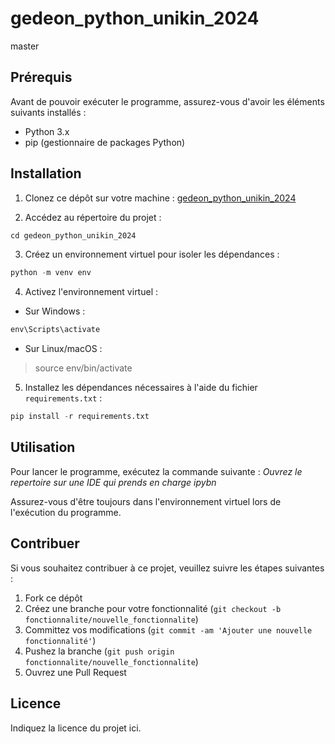 # gedeon_python_unikin_2024
master


## Prérequis

Avant de pouvoir exécuter le programme, assurez-vous d'avoir les éléments suivants installés :

- Python 3.x
- pip (gestionnaire de packages Python)

## Installation

1. Clonez ce dépôt sur votre machine :
[gedeon_python_unikin_2024](https://github.com/gedeon-muhenge/gedeon_python_unikin_2024.git)

2. Accédez au répertoire du projet :
```python
cd gedeon_python_unikin_2024
```

3. Créez un environnement virtuel pour isoler les dépendances :
```python
python -m venv env
```

4. Activez l'environnement virtuel :
- Sur Windows :
```python
env\Scripts\activate
```

- Sur Linux/macOS :
> source env/bin/activate

5. Installez les dépendances nécessaires à l'aide du fichier `requirements.txt` :
```python
pip install -r requirements.txt
```


## Utilisation
Pour lancer le programme, exécutez la commande suivante :
*Ouvrez le repertoire sur une IDE qui prends en charge ipybn*



Assurez-vous d'être toujours dans l'environnement virtuel lors de l'exécution du programme.

## Contribuer

Si vous souhaitez contribuer à ce projet, veuillez suivre les étapes suivantes :

1. Fork ce dépôt
2. Créez une branche pour votre fonctionnalité (`git checkout -b fonctionnalite/nouvelle_fonctionnalite`)
3. Committez vos modifications (`git commit -am 'Ajouter une nouvelle fonctionnalité'`)
4. Pushez la branche (`git push origin fonctionnalite/nouvelle_fonctionnalite`)
5. Ouvrez une Pull Request

## Licence

Indiquez la licence du projet ici.